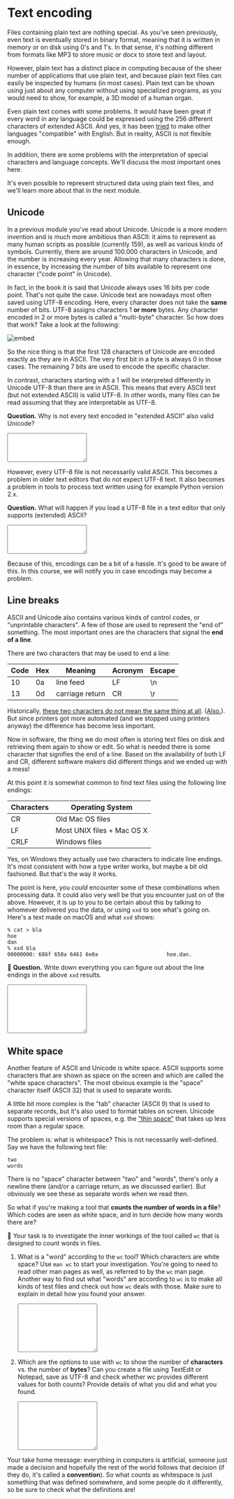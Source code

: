 # Text encoding

Files containing plain text are nothing special. As you've seen previously, even text is eventually stored in binary format, meaning that it is written in memory or on disk using 0's and 1's. In that sense, it's nothing different from formats like MP3 to store music or docx to store text and layout.

However, plain text has a distinct place in computing because of the sheer number of applications that use plain text, and because plain text files can easily be inspected by humans (in most cases).
Plain text can be shown using just about any computer without using specialized programs, as you would need to show, for example, a 3D model of a human organ.

Even plain text comes with some problems. It would have been great if every word in any language could be expressed using the 256 different characters of extended ASCII. And yes, it has been [tried](https://en.wikipedia.org/wiki/Transliteration_of_Chinese) to make other languages "compatible" with English. But in reality, ASCII is not flexible enough.

In addition, there are some problems with the interpretation of special characters and language concepts. We'll discuss the most important ones here.

It's even possible to represent structured data using plain text files, and we'll learn more about that in the next module.

## Unicode

In a previous module you've read about Unicode. Unicode is a more modern invention and is much more ambitious than ASCII: it aims to represent as many human scripts as possible (currently 159), as well as various kinds of symbols. Currently, there are around 100.000 characters in Unicode, and the number is increasing every year. Allowing that many characters is done, in essence, by increasing the number of bits available to represent one character ("code point" in Unicode).

In fact, in the book it is said that Unicode always uses 16 bits per code point. That's not quite the case. Unicode text are nowadays most often saved using UTF-8 encoding. Here, every character does not take the **same** number of bits. UTF-8 assigns characters 1 **or more** bytes. Any character encoded in 2 or more bytes is called a "multi-byte" character. So how does that work? Take a look at the following:

![embed](https://www.youtube.com/embed/MijmeoH9LT4)

So the nice thing is that the first 128 characters of Unicode are encoded exactly as they are in ASCII. The very first bit in a byte is always 0 in those cases. The remaining 7 bits are used to encode the specific character.

In contrast, characters starting with a 1 will be interpreted differently in Unicode UTF-8 than there are in ASCII. This means that every ASCII text (but not extended ASCII) is valid UTF-8. In other words, many files can be read assuming that they are interpretable as UTF-8.

**Question.** Why is not every text encoded in "extended ASCII" also valid Unicode?

<textarea name="form[q0a]" rows="4" required></textarea>

However, every UTF-8 file is not necessarily valid ASCII. This becomes a problem in older text editors that do not expect UTF-8 text. It also becomes a problem in tools to process text written using for example Python version 2.x.

**Question.** What will happen if you load a UTF-8 file in a text editor that only supports (extended) ASCII?

<textarea name="form[q0b]" rows="4" required></textarea>

Because of this, encodings can be a bit of a hassle. It's good to be aware of this. In this course, we will notify you in case encodings may become a problem.

## Line breaks

ASCII and Unicode also contains various kinds of control codes, or "unprintable characters". A few of those are used to represent the "end of" something. The most important ones are the characters that signal the **end of a line**.

There are two characters that may be used to end a line:

| Code | Hex | Meaning    | Acronym | Escape |
| ---- | --- | ---------- | ------- | ------ |
| 10   | 0a  | line feed  | LF      | \n     |
| 13   | 0d  | carriage return | CR | \r     |

Historically, [these two characters do not mean the same thing at all](https://youtu.be/C4Z0ZdYHW3o). ([Also.](https://youtu.be/JY3QfJ6KHq0)). But since printers got more automated (and we stopped using printers anyway) the difference has become less important.

Now in software, the thing we do most often is storing text files on disk and retrieving them again to show or edit. So what is needed there is some character that signifies the end of a line. Based on the availability of both LF and CR, different software makers did different things and we ended up with a mess!

At this point it is somewhat common to find text files using the following line endings:

| Characters | Operating System |
| ---------- | ---------------- |
| CR         | Old Mac OS files |
| LF         | Most UNIX files + Mac OS X |
| CRLF       | Windows files    |

Yes, on Windows they actually use two characters to indicate line endings. It's most consistent with how a type writer works, but maybe a bit old fashioned. But that's the way it works.

The point is here, you *could* encounter some of these combinations when processing data. It could also very well be that you encounter just on of the above. However, it is up to you to be certain about this by talking to whomever delivered you the data, or using `xxd` to see what's going on. Here's a text made on macOS and what `xxd` shows:

    % cat > bla
    hoe
    dan
    % xxd bla 
    00000000: 686f 650a 6461 6e0a                      hoe.dan.

🌵 **Question.** Write down everything you can figure out about the line endings in the above `xxd` results.

<textarea name="form[q0c]" rows="7" required></textarea>


## White space

Another feature of ASCII and Unicode is white space. ASCII supports some characters that are shown as space on the screen and which are called the "white space characters". The most obvious example is the "space" character itself (ASCII 32) that is used to separate words.

A little bit more complex is the "tab" character (ASCII 9) that is used to separate records, but it's also used to format tables on screen. Unicode supports special versions of spaces, e.g. the ["thin space"](https://www.compart.com/en/unicode/U+2009) that takes up less room than a regular space.

The problem is: what is whitespace? This is not necessarily well-defined. Say we have the following text file:

    two
    words

There is no "space" character between "two" and "words", there's only a newline there (and/or a carriage return, as we discussed earlier). But obviously we see these as separate words when we read then. 

So what if you're making a tool that **counts the number of words in a file**? Which codes are seen as white space, and in turn decide how many words there are? 

🌵 Your task is to investigate the inner workings of the tool called `wc` that is designed to count words in files.

1.  What is a "word" according to the `wc` tool? Which characters are white space? Use `man wc` to start your investigation. You're going to need to read other man pages as well, as referred to by the `wc` man page. Another way to find out what "words" are according to `wc` is to make all kinds of test files and check out how `wc` deals with those. Make sure to explain in detail how you found your answer.

    <textarea name="form[q1]" rows="7" required></textarea>

2.  Which are the options to use with `wc` to show the number of **characters** vs. the number of **bytes**? Can you create a file using TextEdit or Notepad, save as UTF-8 and check whether wc provides different values for both counts? Provide details of what you did and what you found.

    <textarea name="form[q2]" rows="7" required></textarea>

Your take home message: everything in computers is artificial, someone just made a decision and hopefully the rest of the world follows that decision (if they do, it's called a **convention**). So what counts as whitespace is just something that was defined somewhere, and some people do it differently, so be sure to check what the definitions are!
